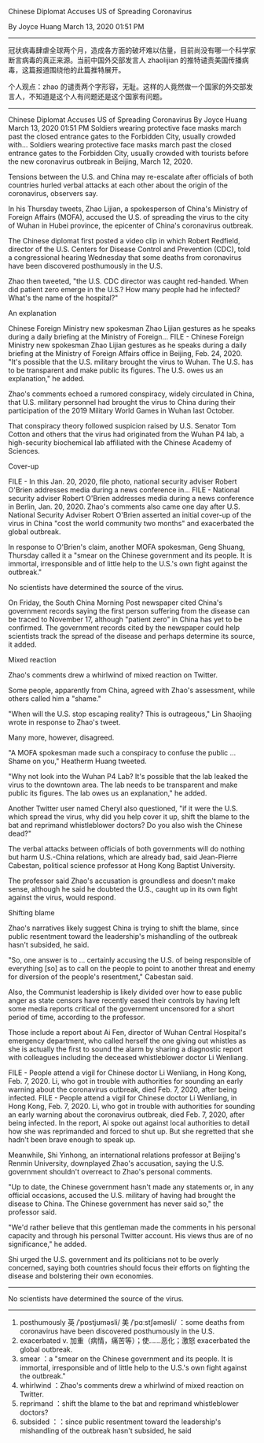 Chinese Diplomat Accuses US of Spreading Coronavirus

By Joyce Huang
March 13, 2020 01:51 PM
***


冠状病毒肆虐全球两个月，造成各方面的破坏难以估量，目前尚没有哪一个科学家断言病毒的真正来源。当前中国外交部发言人 zhaolijian 的推特谴责美国传播病毒，这篇报道围绕他的此篇推特展开。

个人观点：zhao 的谴责两个字形容，无耻。这样的人竟然做一个国家的外交部发言人，不知道是这个人有问题还是这个国家有问题。




***
Chinese Diplomat Accuses US of Spreading Coronavirus
By Joyce Huang
March 13, 2020 01:51 PM
Soldiers wearing protective face masks march past the closed entrance gates to the Forbidden City, usually crowded with…
Soldiers wearing protective face masks march past the closed entrance gates to the Forbidden City, usually crowded with tourists before the new coronavirus outbreak in Beijing, March 12, 2020.

Tensions between the U.S. and China may re-escalate after officials of both countries hurled verbal attacks at each other about the origin of the coronavirus, observers say.

In his Thursday tweets, Zhao Lijian, a spokesperson of China's Ministry of Foreign Affairs (MOFA), accused the U.S. of spreading the virus to the city of Wuhan in Hubei province, the epicenter of China's coronavirus outbreak.

The Chinese diplomat first posted a video clip in which Robert Redfield, director of the U.S. Centers for Disease Control and Prevention (CDC), told a congressional hearing Wednesday that some deaths from coronavirus have been discovered posthumously in the U.S.  

Zhao then tweeted, "the U.S. CDC director was caught red-handed. When did patient zero emerge in the U.S.? How many people had he infected? What's the name of the hospital?"

An explanation

Chinese Foreign Ministry new spokesman Zhao Lijian gestures as he speaks during a daily briefing at the Ministry of Foreign…
FILE - Chinese Foreign Ministry new spokesman Zhao Lijian gestures as he speaks during a daily briefing at the Ministry of Foreign Affairs office in Beijing, Feb. 24, 2020.
"It's possible that the U.S. military brought the virus to Wuhan. The U.S. has to be transparent and make public its figures. The U.S. owes us an explanation," he added.

Zhao's comments echoed a rumored conspiracy, widely circulated in China, that U.S. military personnel had brought the virus to China during their participation of the 2019 Military World Games in Wuhan last October.

That conspiracy theory followed suspicion raised by U.S. Senator Tom Cotton and others that the virus had originated from the Wuhan P4 lab, a high-security biochemical lab affiliated with the Chinese Academy of Sciences.

Cover-up

FILE - In this Jan. 20, 2020, file photo, national security adviser Robert O'Brien addresses media during a news conference in…
FILE - National security adviser Robert O'Brien addresses media during a news conference in Berlin, Jan. 20, 2020.
Zhao's comments also came one day after U.S. National Security Adviser Robert O'Brien asserted an initial cover-up of the virus in China "cost the world community two months" and exacerbated the global outbreak.  

In response to O'Brien's claim, another MOFA spokesman, Geng Shuang, Thursday called it a "smear on the Chinese government and its people. It is immortal, irresponsible and of little help to the U.S.'s own fight against the outbreak."  

No scientists have determined the source of the virus.

On Friday, the South China Morning Post newspaper cited China's government records saying the first person suffering from the disease can be traced to November 17, although "patient zero" in China has yet to be confirmed. The government records cited by the newspaper could help scientists track the spread of the disease and perhaps determine its source, it added.

Mixed reaction

Zhao's comments drew a whirlwind of mixed reaction on Twitter.

Some people, apparently from China, agreed with Zhao's assessment, while others called him a "shame."

"When will the U.S. stop escaping reality? This is outrageous," Lin Shaojing wrote in response to Zhao's tweet.

Many more, however, disagreed.

"A MOFA spokesman made such a conspiracy to confuse the public … Shame on you," Heatherm Huang tweeted.

"Why not look into the Wuhan P4 Lab? It's possible that the lab leaked the virus to the downtown area. The lab needs to be transparent and make public its figures. The lab owes us an explanation," he added.          

Another Twitter user named Cheryl also questioned, "if it were the U.S. which spread the virus, why did you help cover it up, shift the blame to the bat and reprimand whistleblower doctors? Do you also wish the Chinese dead?"  

The verbal attacks between officials of both governments will do nothing but harm U.S.-China relations, which are already bad, said Jean-Pierre Cabestan, political science professor at Hong Kong Baptist University.

The professor said Zhao's accusation is groundless and doesn't make sense, although he said he doubted the U.S., caught up in its own fight against the virus, would respond.  

Shifting blame

Zhao's narratives likely suggest China is trying to shift the blame, since public resentment toward the leadership's mishandling of the outbreak hasn't subsided, he said.

"So, one answer is to … certainly accusing the U.S. of being responsible of everything [so] as to call on the people to point to another threat and enemy for diversion of the people's resentment," Cabestan said.  

Also, the Communist leadership is likely divided over how to ease public anger as state censors have recently eased their controls by having left some media reports critical of the government uncensored for a short period of time, according to the professor.  

Those include a report about Ai Fen, director of Wuhan Central Hospital's emergency department, who called herself the one giving out whistles as she is actually the first to sound the alarm by sharing a diagnostic report with colleagues including the deceased whistleblower doctor Li Wenliang.

FILE - People attend a vigil for Chinese doctor Li Wenliang, in Hong Kong, Feb. 7, 2020. Li, who got in trouble with authorities for sounding an early warning about the coronavirus outbreak, died Feb. 7, 2020, after being infected.
FILE - People attend a vigil for Chinese doctor Li Wenliang, in Hong Kong, Feb. 7, 2020. Li, who got in trouble with authorities for sounding an early warning about the coronavirus outbreak, died Feb. 7, 2020, after being infected.
In the report, Ai spoke out against local authorities to detail how she was reprimanded and forced to shut up. But she regretted that she hadn't been brave enough to speak up.    

Meanwhile, Shi Yinhong, an international relations professor at Beijing's Renmin University, downplayed Zhao's accusation, saying the U.S. government shouldn't overreact to Zhao's personal comments.

"Up to date, the Chinese government hasn't made any statements or, in any official occasions, accused the U.S. military of having had brought the disease to China. The Chinese government has never said so," the professor said.

"We'd rather believe that this gentleman made the comments in his personal capacity and through his personal Twitter account. His views thus are of no significance," he added.

Shi urged the U.S. government and its politicians not to be overly concerned, saying both countries should focus their efforts on fighting the disease and bolstering their own economies.   
***

No scientists have determined the source of the virus.

***

1. posthumously 英 /ˈpɒstjʊməsli/ 美 /ˈpɑːstʃəməsli/ ：some deaths from coronavirus have been discovered posthumously in the U.S.
1. exacerbated v. 加重（病情，痛苦等）；使……恶化；激怒   exacerbated the global outbreak.  
1. smear ：a "smear on the Chinese government and its people. It is immortal, irresponsible and of little help to the U.S.'s own fight against the outbreak." 
1. whirlwind ：Zhao's comments drew a whirlwind of mixed reaction on Twitter.
1. reprimand ：shift the blame to the bat and reprimand whistleblower doctors? 
1. subsided ：：since public resentment toward the leadership's mishandling of the outbreak hasn't subsided, he said
